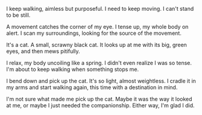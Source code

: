 I keep walking, aimless but purposeful. I need to keep moving. I can't stand to be still.

A movement catches the corner of my eye. I tense up, my whole body on alert. I scan my surroundings, looking for the source of the movement.

It's a cat. A small, scrawny black cat. It looks up at me with its big, green eyes, and then mews pitifully.

I relax, my body uncoiling like a spring. I didn't even realize I was so tense. I'm about to keep walking when something stops me.

I bend down and pick up the cat. It's so light, almost weightless. I cradle it in my arms and start walking again, this time with a destination in mind.

I'm not sure what made me pick up the cat. Maybe it was the way it looked at me, or maybe I just needed the companionship. Either way, I'm glad I did.